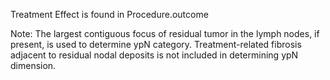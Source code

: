 Treatment Effect is found in Procedure.outcome

Note: The largest contiguous focus of residual tumor in the lymph nodes, if present, is used to determine ypN category. Treatment-related fibrosis adjacent to residual nodal deposits is not included in determining ypN dimension.